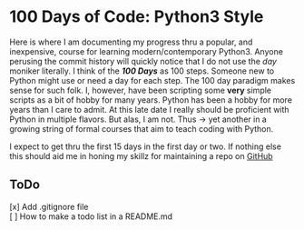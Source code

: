 # 100 Days of Code: Python3 Style

Here is where I am documenting my progress thru a popular, and inexpensive, course for learning modern/contemporary Python3. Anyone perusing the commit history will quickly notice that I do not use the *day* moniker literally. I think of the ***100 Days*** as 100 steps. Someone new to Python might use or need a day for each step. The 100 day paradigm makes sense for such folk. I, however, have been scripting some **very** simple scripts as a bit of hobby for many years. Python has been a hobby for more years than I care to admit. At this late date I really should be proficient with Python in multiple flavors. But alas, I am not. Thus -> yet another in a growing string of formal courses that aim to teach coding with Python.

I expect to get thru the first 15 days in the first day or two. If nothing else this should aid me in honing my skillz for maintaining a repo on [GitHub](https://github.com)


## ToDo
[x] Add .gitignore file  
[ ] How to make a todo list in a README.md
